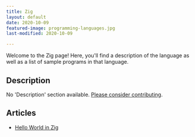 ```yaml
---
title: Zig
layout: default
date: 2020-10-09
featured-image: programming-languages.jpg
last-modified: 2020-10-09

---
```


Welcome to the Zig page! Here, you'll find a description of the language as well as a list of sample programs in that language.

## Description

No 'Description' section available. [Please consider contributing](https://github.com/TheRenegadeCoder/sample-programs-website).

## Articles

- [Hello World in Zig](https://sampleprograms.io/projects/hello-world/zig)